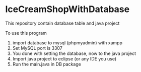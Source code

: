 # IceCreamShopWithDatabase
This repository contain database table and java project

To use this program

1. import database to mysql (phpmyadmin) with xampp
2. Set MySQL port is 3307
3. You done with setting the database, now to the java project
4. Import java project to eclipse (or any IDE you use)
5. Run the main.java in DB package
